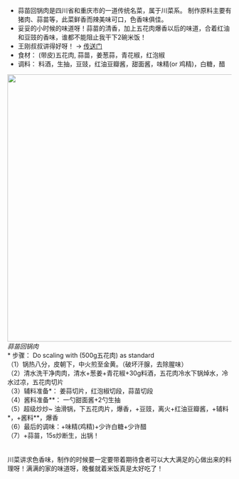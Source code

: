 * 蒜苗回锅肉是四川省和重庆市的一道传统名菜，属于川菜系。 制作原料主要有猪肉、蒜苗等，此菜鲜香而辣美味可口，色香味俱佳。
* 妥妥的小时候的味道呀！蒜苗的清香，加上五花肉爆香以后的味道，合着红油和豆豉的香味，谁都不能阻止我干下2碗米饭！
* 王刚叔叔讲得好呀！ -> [传送门](https://www.youtube.com/watch?v=v72yoabCHXA)
* 食材： (带皮)五花肉, 蒜苗，姜葱蒜，青花椒，红泡椒
* 调料： 料酒，生抽，豆豉，红油豆瓣酱，甜面酱，味精(or 鸡精)，白糖，醋

<p float="left">
  <img src="/images/Feb2022_cqjgb.jpg" width="600" align="left" style="margin-right: 3em"/>  
</p>
<em>蒜苗回锅肉</em>
<br/>
* 步骤： Do scaling with (500g五花肉) as standard </br>
        （1）锅热八分，皮朝下，中火煎至金黄。（破坏汗腺，去除腥味）</br>
        （2）清水洗干净肉肉，清水+葱姜+青花椒+30g料酒，五花肉冷水下锅焯水，冷水过凉，五花肉切片 </br>
        （3）辅料准备*： 姜蒜切片，红泡椒切段，蒜苗切段</br>
        （4）酱料准备**： 一勺甜面酱+2勺生抽 </br>
        （5）超级炒炒~ 油滑锅，下五花肉片，爆香，+豆豉，离火+红油豆瓣酱，+辅料*，+酱料**，爆香</br>
        （6）最后的调味：+味精(鸡精)+少许白糖+少许醋 </br>
        （7）+蒜苗，15s炒断生，出锅！</br>
<br/><br/>      
川菜讲求色香味，制作的时候要一定要带着期待食者可以大大满足的心做出来的料理呀！满满的家的味道呀，晚餐就着米饭真是太好吃了！
